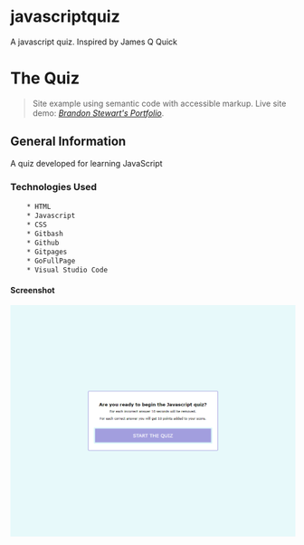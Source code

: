 # javascriptquiz

A javascript quiz.  Inspired by James Q Quick


# The Quiz
> Site example using semantic code with accessible markup.
> Live site demo: [_Brandon Stewart's Portfolio_](https://brandon-stewart-rgb.github.io/javascriptquiz/). 

## General Information

A  quiz developed for learning JavaScript

### Technologies Used


        * HTML
        * Javascript
        * CSS
        * Gitbash
        * Github
        * Gitpages
        * GoFullPage
        * Visual Studio Code 

        



#### Screenshot
![Example screenshot](/screenshot.png) 

